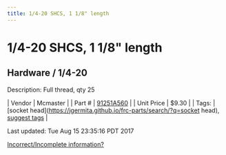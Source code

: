 ```yaml
---
title: 1/4-20 SHCS, 1 1/8" length
---
```


# 1/4-20 SHCS, 1 1/8" length
## Hardware / 1/4-20
Description: 	Full thread, qty 25 

| Vendor | Mcmaster | 
| Part # | [91251A560](https://www.mcmaster.com/#91251A560) | 
| Unit Price | $9.30 | 
| Tags: | [socket head](https://jgermita.github.io/frc-parts/search/?q=socket head), [suggest tags](https://docs.google.com/forms/d/e/1FAIpQLSeWyY8v3RgOty-MyWmh9U0iivNYN_molChYyS-0U-o-kOAv_g/viewform) | 

Last updated: Tue Aug 15 23:35:16 PDT 2017

 [Incorrect/Incomplete information?](https://docs.google.com/forms/d/e/1FAIpQLSeWyY8v3RgOty-MyWmh9U0iivNYN_molChYyS-0U-o-kOAv_g/viewform)